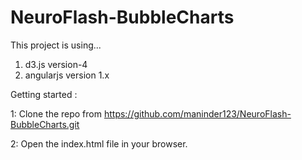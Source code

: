 # NeuroFlash-BubbleCharts

This project is using...

1) d3.js version-4
2) angularjs version 1.x


Getting started :

1: Clone the repo from https://github.com/maninder123/NeuroFlash-BubbleCharts.git

2: Open the index.html file in your browser.

